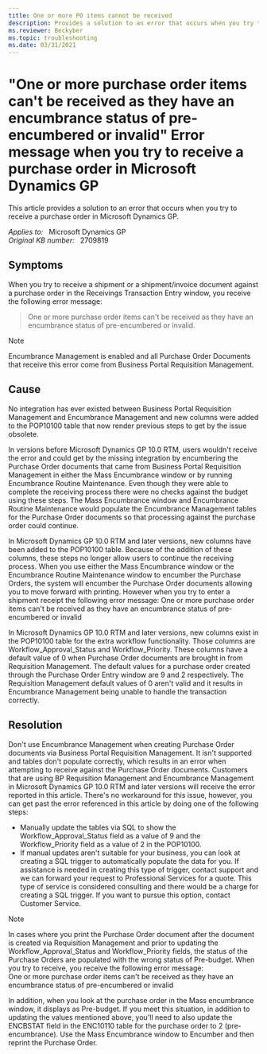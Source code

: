 ```yaml
---
title: One or more PO items cannot be received
description: Provides a solution to an error that occurs when you try to receive a purchase order in Microsoft Dynamics GP.
ms.reviewer: Beckyber
ms.topic: troubleshooting
ms.date: 03/31/2021
---
```

# "One or more purchase order items can't be received as they have an encumbrance status of pre-encumbered or invalid" Error message when you try to receive a purchase order in Microsoft Dynamics GP

This article provides a solution to an error that occurs when you try to receive a purchase order in Microsoft Dynamics GP.

_Applies to:_ &nbsp; Microsoft Dynamics GP  
_Original KB number:_ &nbsp; 2709819

## Symptoms

When you try to receive a shipment or a shipment/invoice document against a purchase order in the Receivings Transaction Entry window, you receive the following error message:

> One or more purchase order items can't be received as they have an encumbrance status of pre-encumbered or invalid.

> [!NOTE]
> Encumbrance Management is enabled and all Purchase Order Documents that receive this error come from Business Portal Requisition Management.

## Cause

No integration has ever existed between Business Portal Requisition Management and Encumbrance Management and new columns were added to the POP10100 table that now render previous steps to get by the issue obsolete.

In versions before Microsoft Dynamics GP 10.0 RTM, users wouldn't receive the error and could get by the missing integration by encumbering the Purchase Order documents that came from Business Portal Requisition Management in either the Mass Encumbrance window or by running Encumbrance Routine Maintenance. Even though they were able to complete the receiving process there were no checks against the budget using these steps. The Mass Encumbrance window and Encumbrance Routine Maintenance would populate the Encumbrance Management tables for the Purchase Order documents so that processing against the purchase order could continue.

In Microsoft Dynamics GP 10.0 RTM and later versions, new columns have been added to the POP10100 table. Because of the addition of these columns, these steps no longer allow users to continue the receiving process. When you use either the Mass Encumbrance window or the Encumbrance Routine Maintenance window to encumber the Purchase Orders, the system will encumber the Purchase Order documents allowing you to move forward with printing. However when you try to enter a shipment receipt the following error message: One or more purchase order items can't be received as they have an encumbrance status of pre-encumbered or invalid

In Microsoft Dynamics GP 10.0 RTM and later versions, new columns exist in the POP10100 table for the extra workflow functionality. Those columns are Workflow_Approval_Status and Workflow_Priority. These columns have a default value of 0 when Purchase Order documents are brought in from Requisition Management. The default values for a purchase order created through the Purchase Order Entry window are 9 and 2 respectively. The Requisition Management default values of 0 aren't valid and it results in Encumbrance Management being unable to handle the transaction correctly.

## Resolution

Don't use Encumbrance Management when creating Purchase Order documents via Business Portal Requisition Management. It isn't supported and tables don't populate correctly, which results in an error when attempting to receive against the Purchase Order documents. Customers that are using BP Requisition Management and Encumbrance Management in Microsoft Dynamics GP 10.0 RTM and later versions will receive the error reported in this article. There's no workaround for this issue, however, you can get past the error referenced in this article by doing one of the following steps:

- Manually update the tables via SQL to show the Workflow_Approval_Status field as a value of 9 and the Workflow_Priority field as a value of 2 in the POP10100.
- If manual updates aren't suitable for your business, you can look at creating a SQL trigger to automatically populate the data for you. If assistance is needed in creating this type of trigger, contact support and we can forward your request to Professional Services for a quote. This type of service is considered consulting and there would be a charge for creating a SQL trigger. If you want to pursue this option, contact Customer Service.

> [!NOTE]
> In cases where you print the Purchase Order document after the document is created via Requisition Management and prior to updating the Workflow_Approval_Status and Workflow_Priority fields, the status of the Purchase Orders are populated with the wrong status of Pre-budget. When you try to receive, you receive the following error message:  
> One or more purchase order items can't be received as they have an encumbrance status of pre-encumbered or invalid

In addition, when you look at the purchase order in the Mass encumbrance window, it displays as Pre-budget. If you meet this situation, in addition to updating the values mentioned above, you'll need to also update the ENCBSTAT field in the ENC10110 table for the purchase order to 2 (pre-encumbrance). Use the Mass Encumbrance window to Encumber and then reprint the Purchase Order.

